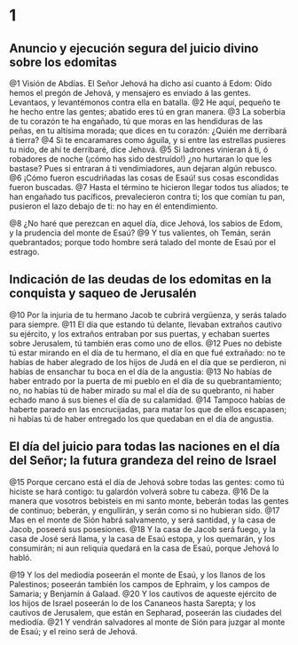 # 1 
## Anuncio y ejecución segura del juicio divino sobre los edomitas
@1 Visión de Abdías. El Señor Jehová ha dicho así cuanto á Edom: Oído hemos el pregón de Jehová, y mensajero es enviado á las gentes. Levantaos, y levantémonos contra ella en batalla. 
@2 He aquí, pequeño te he hecho entre las gentes; abatido eres tú en gran manera. 
@3 La soberbia de tu corazón te ha engañado, tú que moras en las hendiduras de las peñas, en tu altísima morada; que dices en tu corazón: ¿Quién me derribará á tierra? 
@4 Si te encaramares como águila, y si entre las estrellas pusieres tu nido, de ahí te derribaré, dice Jehová. 
@5 Si ladrones vinieran á ti, ó robadores de noche (¡cómo has sido destruído!) ¿no hurtaran lo que les bastase? Pues si entraran á ti vendimiadores, aun dejaran algún rebusco. 
@6 ¡Cómo fueron escudriñadas las cosas de Esaú! sus cosas escondidas fueron buscadas. 
@7 Hasta el término te hicieron llegar todos tus aliados; te han engañado tus pacíficos, prevalecieron contra ti; los que comían tu pan, pusieron el lazo debajo de ti: no hay en él entendimiento.

@8 ¿No haré que perezcan en aquel día, dice Jehová, los sabios de Edom, y la prudencia del monte de Esaú? 
@9 Y tus valientes, oh Temán, serán quebrantados; porque todo hombre será talado del monte de Esaú por el estrago.

## Indicación de las deudas de los edomitas en la conquista y saqueo de Jerusalén
@10 Por la injuria de tu hermano Jacob te cubrirá vergüenza, y serás talado para siempre. 
@11 El día que estando tú delante, llevaban extraños cautivo su ejército, y los extraños entraban por sus puertas, y echaban suertes sobre Jerusalem, tú también eras como uno de ellos. 
@12 Pues no debiste tú estar mirando en el día de tu hermano, el día en que fué extrañado: no te habías de haber alegrado de los hijos de Judá en el día que se perdieron, ni habías de ensanchar tu boca en el día de la angustia: 
@13 No habías de haber entrado por la puerta de mi pueblo en el día de su quebrantamiento; no, no habías tú de haber mirado su mal el día de su quebranto, ni haber echado mano á sus bienes el día de su calamidad. 
@14 Tampoco habías de haberte parado en las encrucijadas, para matar los que de ellos escapasen; ni habías tú de haber entregado los que quedaban en el día de angustia.

## El día del juicio para todas las naciones en el día del Señor; la futura grandeza del reino de Israel
@15 Porque cercano está el día de Jehová sobre todas las gentes: como tú hiciste se hará contigo: tu galardón volverá sobre tu cabeza. 
@16 De la manera que vosotros bebisteis en mi santo monte, beberán todas las gentes de continuo; beberán, y engullirán, y serán como si no hubieran sido. 
@17 Mas en el monte de Sión habrá salvamento, y será santidad, y la casa de Jacob, poseerá sus posesiones. 
@18 Y la casa de Jacob será fuego, y la casa de José será llama, y la casa de Esaú estopa, y los quemarán, y los consumirán; ni aun reliquia quedará en la casa de Esaú, porque Jehová lo habló.

@19 Y los del mediodía poseerán el monte de Esaú, y los llanos de los Palestinos; poseerán también los campos de Ephraim, y los campos de Samaria; y Benjamín á Galaad. 
@20 Y los cautivos de aqueste ejército de los hijos de Israel poseerán lo de los Cananeos hasta Sarepta; y los cautivos de Jerusalem, que están en Sepharad, poseerán las ciudades del mediodía. 
@21 Y vendrán salvadores al monte de Sión para juzgar al monte de Esaú; y el reino será de Jehová. 